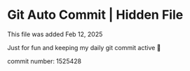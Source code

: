 # Git Auto Commit | Hidden File

This file was added Feb 12, 2025

Just for fun and keeping my daily git commit active 🤪

commit number: 1525428
